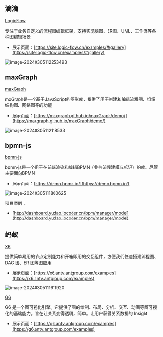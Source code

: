 ## 滴滴

[LogicFlow](https://github.com/didi/LogicFlow)

专注于业务自定义的流程图编辑框架，支持实现脑图、ER图、UML、工作流等各种图编辑场景

- 展示页面：[https://site.logic-flow.cn/examples/#/gallery](https://site.logic-flow.cn/examples/#/gallery)

![image-20240305112253493](https://gitee.com/lilyn/pic/raw/master/md-img/image-20240305112253493.png)



## maxGraph

[maxGraph](https://github.com/maxGraph/maxGraph)

mxGraph是一个基于JavaScript的图形库，提供了用于创建和编辑流程图、组织结构图、网络图等的功能



- 展示页面：[https://maxgraph.github.io/maxGraph/demo/](https://maxgraph.github.io/maxGraph/demo/)

![image-20240305112118533](https://gitee.com/lilyn/pic/raw/master/md-img/image-20240305112118533.png)



## bpmn-js

[bpmn-js](https://github.com/bpmn-io/bpmn-js)

bpmn-js是一个用于在前端渲染和编辑BPMN（业务流程建模与标记）的库。尽管主要面向BPMN

- 展示页面：[https://demo.bpmn.io/](https://demo.bpmn.io/)

![image-20240305111800625](https://gitee.com/lilyn/pic/raw/master/md-img/image-20240305111800625.png)

项目案例：

- [http://dashboard.yudao.iocoder.cn/bpm/manager/model](http://dashboard.yudao.iocoder.cn/bpm/manager/model)



## 蚂蚁

[X6](https://github.com/antvis/X6)

提供简单易用的节点定制能力和开箱即用的交互组件，方便我们快速搭建流程图、DAG 图、ER 图等图应用

- 展示页面：[https://x6.antv.antgroup.com/examples](https://x6.antv.antgroup.com/examples)

![image-20240305111611920](https://gitee.com/lilyn/pic/raw/master/md-img/image-20240305111611920.png)

[G6](https://github.com/antvis/G6)

G6 是一个图可视化引擎。它提供了图的绘制、布局、分析、交互、动画等图可视化的基础能力。旨在让关系变得透明，简单。让用户获得关系数据的 Insight

- 展示页面：[https://g6.antv.antgroup.com/examples](https://g6.antv.antgroup.com/examples)